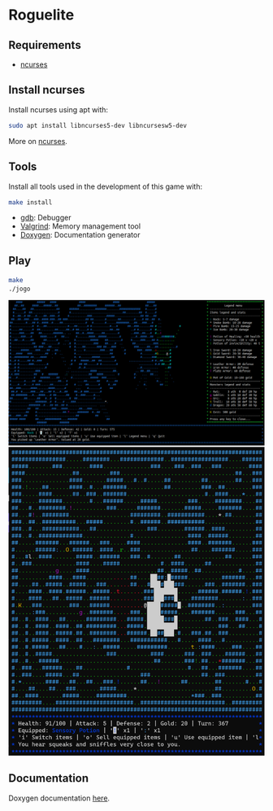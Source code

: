 # Roguelite

## Requirements
  - [ncurses](#install-ncurses)

## Install ncurses

Install ncurses using apt with:

```sh
sudo apt install libncurses5-dev libncursesw5-dev
```

More on [ncurses](https://en.wikipedia.org/wiki/Ncurses).

## Tools

Install all tools used in the development of this game with:

```sh
make install
```

- [gdb](https://www.sourceware.org/gdb/): Debugger
- [Valgrind](https://valgrind.org/): Memory management tool 
- [Doxygen](https://www.doxygen.nl/): Documentation generator

## Play

```sh
make
./jogo
```

![play.png](extra/img/play.png)
![all.png](extra/img/all.png)

## Documentation

Doxygen documentation [here](https://migueltc13.github.io/project-li2/).
